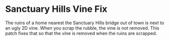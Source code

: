 # Sanctuary Hills Vine Fix

The ruins of a home nearest the Sanctuary Hills bridge out of town is next to an ugly 2D vine. When you scrap the rubble, the vine is not removed. This patch fixes that so that the vine is removed when the ruins are scrapped.